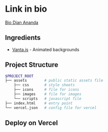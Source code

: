 # Link in bio

[Bio Dian Ananda](https://links.dianananda.site)

## Ingredients

- [Vanta.js](https://www.vantajs.com/) - Animated backgrounds

## Project Structure

```bash
$PROJECT_ROOT
├── assets        # public static assets file
    ├── css       # style sheets
    ├── icons     # file for icons
    ├── images    # file for images
    └── scripts   # javascript file
├── index.html    # entry point
└── vercel.json   # config file for vercel
```

## Deploy on Vercel
